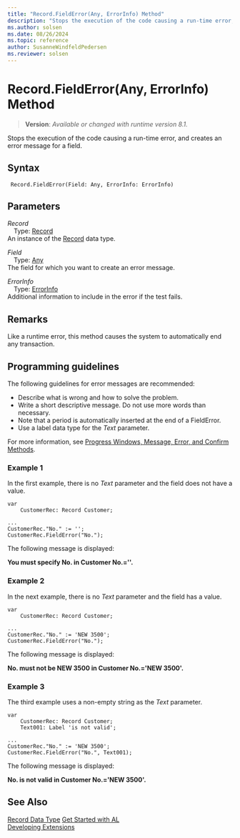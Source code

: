 ```yaml
---
title: "Record.FieldError(Any, ErrorInfo) Method"
description: "Stops the execution of the code causing a run-time error, and creates an error message for a field."
ms.author: solsen
ms.date: 08/26/2024
ms.topic: reference
author: SusanneWindfeldPedersen
ms.reviewer: solsen
---
```

[//]: # (START>DO_NOT_EDIT)
[//]: # (IMPORTANT:Do not edit any of the content between here and the END>DO_NOT_EDIT.)
[//]: # (Any modifications should be made in the .xml files in the ModernDev repo.)
# Record.FieldError(Any, ErrorInfo) Method
> **Version**: _Available or changed with runtime version 8.1._

Stops the execution of the code causing a run-time error, and creates an error message for a field.


## Syntax
```AL
 Record.FieldError(Field: Any, ErrorInfo: ErrorInfo)
```
## Parameters
*Record*  
&emsp;Type: [Record](record-data-type.md)  
An instance of the [Record](record-data-type.md) data type.  

*Field*  
&emsp;Type: [Any](../any/any-data-type.md)  
The field for which you want to create an error message.  

*ErrorInfo*  
&emsp;Type: [ErrorInfo](../errorinfo/errorinfo-data-type.md)  
Additional information to include in the error if the test fails.  



[//]: # (IMPORTANT: END>DO_NOT_EDIT)

## Remarks  

Like a runtime error, this method causes the system to automatically end any transaction.  
  
## Programming guidelines

The following guidelines for error messages are recommended:  
  
- Describe what is wrong and how to solve the problem.  
- Write a short descriptive message. Do not use more words than necessary.  
- Note that a period is automatically inserted at the end of a FieldError.  
- Use a label data type for the *Text* parameter.  
  
For more information, see [Progress Windows, Message, Error, and Confirm Methods](../../devenv-progress-windows-message-error-and-confirm-methods.md).
  
### Example 1
 
In the first example, there is no *Text* parameter and the field does not have a value.
  
```al
var
    CustomerRec: Record Customer;

...
CustomerRec."No." := '';  
CustomerRec.FieldError("No.");  

```  
  
The following message is displayed:  
  
**You must specify No. in Customer No.=''.**  
  
### Example 2
 
In the next example, there is no *Text* parameter and the field has a value.
  
```al
var
    CustomerRec: Record Customer;

...  
CustomerRec."No." := 'NEW 3500';  
CustomerRec.FieldError("No.");  
```  
  
The following message is displayed:  
  
**No. must not be NEW 3500 in Customer No.='NEW 3500'.**  
  
### Example 3

The third example uses a non-empty string as the *Text* parameter.
  
```al
var
    CustomerRec: Record Customer;
    Text001: Label 'is not valid';

...
CustomerRec."No." := 'NEW 3500';  
CustomerRec.FieldError("No.", Text001);  
```  
  
The following message is displayed:  
  
**No. is not valid in Customer No.='NEW 3500'.**  

## See Also

[Record Data Type](record-data-type.md)
[Get Started with AL](../../devenv-get-started.md)    
[Developing Extensions](../../devenv-dev-overview.md)  